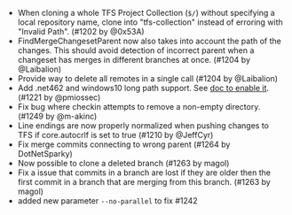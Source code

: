 * When cloning a whole TFS Project Collection (``$/``) without specifying a local repository name, clone into "tfs-collection" instead of erroring with "Invalid Path". (#1202 by @0x53A)
* FindMergeChangesetParent now also takes into account the path of the changes. This should avoid detection of incorrect parent when a changeset has merges in different branches at once. (#1204 by @Laibalion)
* Provide way to delete all remotes in a single call (#1204 by @Laibalion)
* Add .net462 and windows10 long path support. See [doc to enable it](/doc/Set-custom-workspace.md). (#1221 by @pmiossec)
* Fix bug where checkin attempts to remove a non-empty directory. (#1249 by @m-akinc)
* Line endings are now properly normalized when pushing changes to TFS if core.autocrlf is set to true (#1210 by @JeffCyr)
* Fix merge commits connecting to wrong parent (#1264 by DotNetSparky)
* Now possible to clone a deleted branch (#1263 by magol)
* Fix a issue that commits in a branch are lost if they are older then the first commit in a branch that are merging from this branch. (#1263 by magol)
* added new parameter `--no-parallel` to fix #1242
